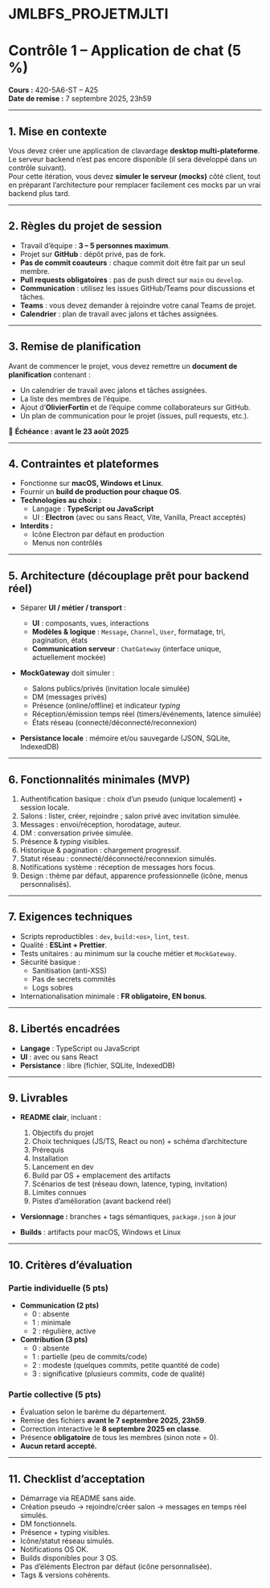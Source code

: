 # JMLBFS_PROJETMJLTI

# Contrôle 1 – Application de chat (5 %)

**Cours :** 420-5A6-ST – A25  
**Date de remise :** 7 septembre 2025, 23h59  

---

## 1. Mise en contexte
Vous devez créer une application de clavardage **desktop multi-plateforme**.  
Le serveur backend n’est pas encore disponible (il sera développé dans un contrôle suivant).  
Pour cette itération, vous devez **simuler le serveur (mocks)** côté client, tout en préparant l’architecture pour remplacer facilement ces mocks par un vrai backend plus tard.

---

## 2. Règles du projet de session
- Travail d’équipe : **3 – 5 personnes maximum**.  
- Projet sur **GitHub** : dépôt privé, pas de fork.  
- **Pas de commit coauteurs** : chaque commit doit être fait par un seul membre.  
- **Pull requests obligatoires** : pas de push direct sur `main` ou `develop`.  
- **Communication** : utilisez les issues GitHub/Teams pour discussions et tâches.  
- **Teams** : vous devez demander à rejoindre votre canal Teams de projet.  
- **Calendrier** : plan de travail avec jalons et tâches assignées.

---

## 3. Remise de planification
Avant de commencer le projet, vous devez remettre un **document de planification** contenant :  
- Un calendrier de travail avec jalons et tâches assignées.  
- La liste des membres de l’équipe.  
- Ajout d’**OlivierFortin** et de l’équipe comme collaborateurs sur GitHub.  
- Un plan de communication pour le projet (issues, pull requests, etc.).  

📌 **Échéance : avant le 23 août 2025**

---

## 4. Contraintes et plateformes
- Fonctionne sur **macOS, Windows et Linux**.  
- Fournir un **build de production pour chaque OS**.  
- **Technologies au choix :**  
  - Langage : **TypeScript ou JavaScript**  
  - UI : **Electron** (avec ou sans React, Vite, Vanilla, Preact acceptés)  
- **Interdits :**  
  - Icône Electron par défaut en production  
  - Menus non contrôlés  

---

## 5. Architecture (découplage prêt pour backend réel)
- Séparer **UI / métier / transport** :  
  - **UI** : composants, vues, interactions  
  - **Modèles & logique** : `Message`, `Channel`, `User`, formatage, tri, pagination, états  
  - **Communication serveur** : `ChatGateway` (interface unique, actuellement mockée)  

- **MockGateway** doit simuler :  
  - Salons publics/privés (invitation locale simulée)  
  - DM (messages privés)  
  - Présence (online/offline) et indicateur *typing*  
  - Réception/émission temps réel (timers/événements, latence simulée)  
  - États réseau (connecté/déconnecté/reconnexion)  

- **Persistance locale** : mémoire et/ou sauvegarde (JSON, SQLite, IndexedDB)  

---

## 6. Fonctionnalités minimales (MVP)
1. Authentification basique : choix d’un pseudo (unique localement) + session locale.  
2. Salons : lister, créer, rejoindre ; salon privé avec invitation simulée.  
3. Messages : envoi/réception, horodatage, auteur.  
4. DM : conversation privée simulée.  
5. Présence & *typing* visibles.  
6. Historique & pagination : chargement progressif.  
7. Statut réseau : connecté/déconnecté/reconnexion simulés.  
8. Notifications système : réception de messages hors focus.  
9. Design : thème par défaut, apparence professionnelle (icône, menus personnalisés).  

---

## 7. Exigences techniques
- Scripts reproductibles : `dev`, `build:<os>`, `lint`, `test`.  
- Qualité : **ESLint + Prettier**.  
- Tests unitaires : au minimum sur la couche métier et `MockGateway`.  
- Sécurité basique :  
  - Sanitisation (anti-XSS)  
  - Pas de secrets commités  
  - Logs sobres  
- Internationalisation minimale : **FR obligatoire, EN bonus**.  

---

## 8. Libertés encadrées
- **Langage** : TypeScript ou JavaScript  
- **UI** : avec ou sans React  
- **Persistance** : libre (fichier, SQLite, IndexedDB)  

---

## 9. Livrables
- **README clair**, incluant :  
  1. Objectifs du projet  
  2. Choix techniques (JS/TS, React ou non) + schéma d’architecture  
  3. Prérequis  
  4. Installation  
  5. Lancement en dev  
  6. Build par OS + emplacement des artifacts  
  7. Scénarios de test (réseau down, latence, typing, invitation)  
  8. Limites connues  
  9. Pistes d’amélioration (avant backend réel)  

- **Versionnage :** branches + tags sémantiques, `package.json` à jour  
- **Builds** : artifacts pour macOS, Windows et Linux  

---

## 10. Critères d’évaluation

### Partie individuelle (5 pts)
- **Communication (2 pts)**  
  - 0 : absente  
  - 1 : minimale  
  - 2 : régulière, active  
- **Contribution (3 pts)**  
  - 0 : absente  
  - 1 : partielle (peu de commits/code)  
  - 2 : modeste (quelques commits, petite quantité de code)  
  - 3 : significative (plusieurs commits, code de qualité)  

### Partie collective (5 pts)
- Évaluation selon le barème du département.  
- Remise des fichiers **avant le 7 septembre 2025, 23h59**.  
- Correction interactive le **8 septembre 2025 en classe**.  
- Présence **obligatoire** de tous les membres (sinon note = 0).  
- **Aucun retard accepté.**  

---

## 11. Checklist d’acceptation
- Démarrage via README sans aide.  
- Création pseudo → rejoindre/créer salon → messages en temps réel simulés.  
- DM fonctionnels.  
- Présence + typing visibles.  
- Icône/statut réseau simulés.  
- Notifications OS OK.  
- Builds disponibles pour 3 OS.  
- Pas d’éléments Electron par défaut (icône personnalisée).  
- Tags & versions cohérents.  

